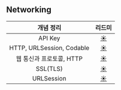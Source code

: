 ## Networking

| 개념 정리 |   리드미   |
| :--: | :----------: |
| API Key | [☀️](https://github.com/EunHee-Jeong/iOS-Labs/blob/0bd14f56506bdbc4d10290ec53d2a0eb1c9734f6/Neworking/Markdowns/API%20Key.md) |
| HTTP, URLSession, Codable | [☀️](https://github.com/EunHee-Jeong/iOS-Labs/blob/3bb9d51f75c89f4cdeb16d4e779d214cf1448375/Neworking/Markdowns/HTTP,%20URLSession,%20Codable.md) |
| 웹 통신과 프로토콜, HTTP | [☀️](https://github.com/EunHee-Jeong/iOS-Labs/blob/cb2de4fe2898d65fb8d0b8409b9811c38c464f32/Neworking/Markdowns/%EC%9B%B9%20%ED%86%B5%EC%8B%A0%EA%B3%BC%20%ED%94%84%EB%A1%9C%ED%86%A0%EC%BD%9C,%20HTTP.md) |
| SSL(TLS) | [☀️](https://github.com/EunHee-Jeong/iOS-Labs/blob/940e6b3d5ff2949859dec0df2efef168dad76537/Neworking/Markdowns/SSL(TLS).md) |
| URLSession | [☀️](https://github.com/EunHee-Jeong/iOS-Labs/blob/cb2de4fe2898d65fb8d0b8409b9811c38c464f32/Neworking/Markdowns/URLSession.md) |
